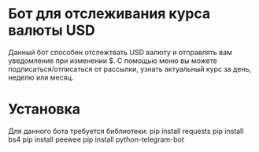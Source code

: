 # Бот для отслеживания курса валюты USD
Данный бот способен отслежтвать USD валюту и отправлять вам уведомление при изменении $.
С помощью меню вы можете подписаться/отписаться от рассылки,
узнать актуальный курс за день, неделю или месяц.

# Установка
Для данного бота требуется библиотеки:
    pip install requests
    pip install bs4
    pip install peewee
    pip install python-telegram-bot
